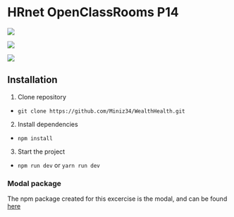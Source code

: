 # HRnet OpenClassRooms P14

[<img src="https://img.shields.io/badge/React-20232A?style=for-the-badge&logo=react&logoColor=61DAFB">](https://react.dev/)

[<img src="https://img.shields.io/badge/TypeScript-007ACC?style=for-the-badge&logo=typescript&logoColor=white">](https://www.typescriptlang.org/)

[<img src="https://img.shields.io/badge/website-000000?style=for-the-badge&logo=About.me&logoColor=white">](https://miniz34.github.io/WealthHealth/)

## Installation

1. Clone repository

- `git clone https://github.com/Miniz34/WealthHealth.git`

2. Install dependencies

- `npm install`

3. Start the project

- `npm run dev` or `yarn run dev`

### Modal package

The npm package created for this excercise is the modal, and can be found [here](https://www.npmjs.com/package/modal-kf-react)
